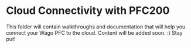# Cloud Connectivity with PFC200
This folder will contain walkthroughs and documentation that will help you connect your Wago PFC to the cloud. Content will be added soon. :)
Stay put!